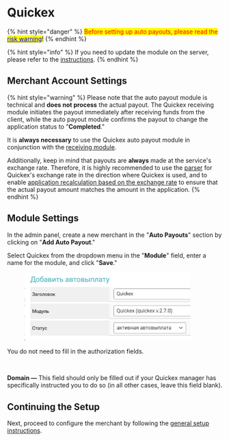 # Quickex

{% hint style="danger" %}
<mark style="color:red;">Before setting up auto payouts, please read the</mark> [<mark style="color:blue;">risk warning</mark>](https://premium.gitbook.io/main/en/basic-settings/merchants-and-auto-payments/auto-payments/risk-warning)<mark style="color:blue;">!</mark>
{% endhint %}

{% hint style="info" %}
If you need to update the module on the server, please refer to the [instructions](https://premium.gitbook.io/main/en/en/basic-settings/faq/updating-script-files-on-the-server/how-to-update-files-on-the-server#merchant-and-auto-payout-modules).
{% endhint %}

## Merchant Account Settings <a href="#nastroiki-v-lichnom-kabinete-merchanta" id="nastroiki-v-lichnom-kabinete-merchanta"></a>

{% hint style="warning" %}
Please note that the auto payout module is technical and **does not process** the actual payout. The Quickex receiving module initiates the payout immediately after receiving funds from the client, while the auto payout module confirms the payout to change the application status to "**Completed**."

It is **always necessary** to use the Quickex auto payout module in conjunction with the [receiving module](https://premium.gitbook.io/main/en/basic-settings/merchants-and-auto-payments/merchants/quickex).

Additionally, keep in mind that payouts are **always** made at the service's exchange rate. Therefore, it is highly recommended to use the [parser](https://premium.gitbook.io/main/en/basic-settings/valyuty-i-napravleniya-obmena/kursy-valyut/parser-kursov-valyut-parsery-2.0) for Quickex's exchange rate in the direction where Quickex is used, and to enable [application recalculation based on the exchange rate](https://premium.gitbook.io/main/en/basic-settings/valyuty-i-napravleniya-obmena/sozdanie-novogo-napravleniya#pereschet-po-kursu-obmena) to ensure that the actual payout amount matches the amount in the application.
{% endhint %}

## Module Settings <a href="#nastroiki-modulya" id="nastroiki-modulya"></a>

In the admin panel, create a new merchant in the "**Auto Payouts**" section by clicking on "**Add Auto Payout**."

Select Quickex from the dropdown menu in the "**Module**" field, enter a name for the module, and click "**Save**."

<figure><img src="../../../.gitbook/assets/image (29)_eng.png" alt="" width="389"><figcaption></figcaption></figure>

You do not need to fill in the authorization fields.

<figure><img src="https://premium.gitbook.io/~gitbook/image?url=https%3A%2F%2F2574066779-files.gitbook.io%2F%7E%2Ffiles%2Fv0%2Fb%2Fgitbook-x-prod.appspot.com%2Fo%2Fspaces%252Fm9kqZXsNykrN6VyxxXBO%252Fuploads%252Fhcpgo0esYP63gs8hEYlt%252Fimage_eng.png%3Falt%3Dmedia%26token%3D601c0074-951c-408a-b11c-7856129e1e3d&#x26;width=768&#x26;dpr=4&#x26;quality=100&#x26;sign=1fde9588&#x26;sv=2" alt="" width="563"><figcaption></figcaption></figure>

**Domain —** This field should only be filled out if your Quickex manager has specifically instructed you to do so (in all other cases, leave this field blank).

## Continuing the Setup

Next, proceed to configure the merchant by following the [general setup instructions](https://premium.gitbook.io/main/en/basic-settings/merchants-and-auto-payments/auto-payments/obshie-nastroiki-merchantov-avtovyplat).
